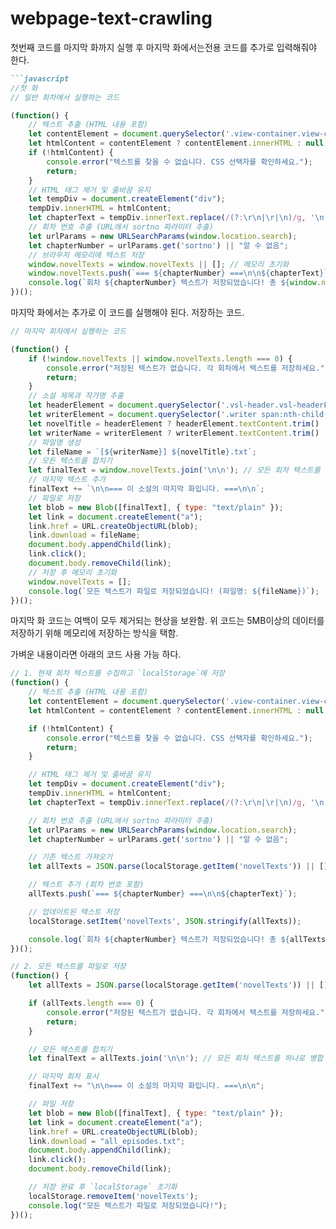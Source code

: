 # webpage-text-crawling
 첫번째 코드를 마지막 화까지 실행 후 마지막 화에서는전용 코드를 추가로 입력해줘야 한다.

```markdown
```javascript
//첫 화 
// 일반 회차에서 실행하는 코드

(function() {
    // 텍스트 추출 (HTML 내용 포함)
    let contentElement = document.querySelector('.view-container.view-contents'); // 텍스트 컨테이너
    let htmlContent = contentElement ? contentElement.innerHTML : null;
    if (!htmlContent) {
        console.error("텍스트를 찾을 수 없습니다. CSS 선택자를 확인하세요.");
        return;
    }
    // HTML 태그 제거 및 줄바꿈 유지
    let tempDiv = document.createElement("div");
    tempDiv.innerHTML = htmlContent;
    let chapterText = tempDiv.innerText.replace(/(?:\r\n|\r|\n)/g, '\n').trim();
    // 회차 번호 추출 (URL에서 sortno 파라미터 추출)
    let urlParams = new URLSearchParams(window.location.search);
    let chapterNumber = urlParams.get('sortno') || "알 수 없음";
    // 브라우저 메모리에 텍스트 저장
    window.novelTexts = window.novelTexts || []; // 메모리 초기화
    window.novelTexts.push(`=== ${chapterNumber} ===\n\n${chapterText}`);
    console.log(`회차 ${chapterNumber} 텍스트가 저장되었습니다! 총 ${window.novelTexts.length}개의 회차가 저장됨.`);
})();
````


마지막 화에서는 추가로 이 코드를 실행해야 된다.
저장하는 코드.

```javascript
// 마지막 회차에서 실행하는 코드

(function() {
    if (!window.novelTexts || window.novelTexts.length === 0) {
        console.error("저장된 텍스트가 없습니다. 각 회차에서 텍스트를 저장하세요.");
        return;
    }
    // 소설 제목과 작가명 추출
    let headerElement = document.querySelector('.vsl-header.vsl-headerFix p'); // 소설 제목
    let writerElement = document.querySelector('.writer span:nth-child(2)'); // 작가명 (두 번째 <span>)
    let novelTitle = headerElement ? headerElement.textContent.trim() : "소설 제목 미상"; // 제목 추출
    let writerName = writerElement ? writerElement.textContent.trim() : "작가명 미상"; // 작가명 추출
    // 파일명 생성
    let fileName = `[${writerName}] ${novelTitle}.txt`;
    // 모든 텍스트를 합치기
    let finalText = window.novelTexts.join('\n\n'); // 모든 회차 텍스트를 하나로 병합
    // 마지막 텍스트 추가
    finalText += `\n\n=== 이 소설의 마지막 화입니다. ===\n\n`;
    // 파일로 저장
    let blob = new Blob([finalText], { type: "text/plain" });
    let link = document.createElement("a");
    link.href = URL.createObjectURL(blob);
    link.download = fileName;
    document.body.appendChild(link);
    link.click();
    document.body.removeChild(link);
    // 저장 후 메모리 초기화
    window.novelTexts = [];
    console.log(`모든 텍스트가 파일로 저장되었습니다! (파일명: ${fileName})`);
})();
```
마지막 화 코드는 여백이 모두 제거되는 현상을 보완함.
위 코드는 5MB이상의 데이터를 저장하기 위해 메모리에 저장하는 방식을 택함.

가벼운 내용이라면 아래의 코드 사용 가능 하다.

```javascript
// 1. 현재 회차 텍스트를 수집하고 `localStorage`에 저장
(function() {
    // 텍스트 추출 (HTML 내용 포함)
    let contentElement = document.querySelector('.view-container.view-contents'); // 텍스트 컨테이너
    let htmlContent = contentElement ? contentElement.innerHTML : null;

    if (!htmlContent) {
        console.error("텍스트를 찾을 수 없습니다. CSS 선택자를 확인하세요.");
        return;
    }

    // HTML 태그 제거 및 줄바꿈 유지
    let tempDiv = document.createElement("div");
    tempDiv.innerHTML = htmlContent;
    let chapterText = tempDiv.innerText.replace(/(?:\r\n|\r|\n)/g, '\n').trim();

    // 회차 번호 추출 (URL에서 sortno 파라미터 추출)
    let urlParams = new URLSearchParams(window.location.search);
    let chapterNumber = urlParams.get('sortno') || "알 수 없음";

    // 기존 텍스트 가져오기
    let allTexts = JSON.parse(localStorage.getItem('novelTexts')) || [];

    // 텍스트 추가 (회차 번호 포함)
    allTexts.push(`=== ${chapterNumber} ===\n\n${chapterText}`);

    // 업데이트된 텍스트 저장
    localStorage.setItem('novelTexts', JSON.stringify(allTexts));

    console.log(`회차 ${chapterNumber} 텍스트가 저장되었습니다! 총 ${allTexts.length}개의 회차가 저장됨.`);
})();
```

```javascript
// 2. 모든 텍스트를 파일로 저장
(function() {
    let allTexts = JSON.parse(localStorage.getItem('novelTexts')) || [];

    if (allTexts.length === 0) {
        console.error("저장된 텍스트가 없습니다. 각 회차에서 텍스트를 저장하세요.");
        return;
    }

    // 모든 텍스트를 합치기
    let finalText = allTexts.join('\n\n'); // 모든 회차 텍스트를 하나로 병합

    // 마지막 회차 표시
    finalText += "\n\n=== 이 소설의 마지막 화입니다. ===\n\n";

    // 파일 저장
    let blob = new Blob([finalText], { type: "text/plain" });
    let link = document.createElement("a");
    link.href = URL.createObjectURL(blob);
    link.download = "all_episodes.txt";
    document.body.appendChild(link);
    link.click();
    document.body.removeChild(link);

    // 저장 완료 후 `localStorage` 초기화
    localStorage.removeItem('novelTexts');
    console.log("모든 텍스트가 파일로 저장되었습니다!");
})();
```
